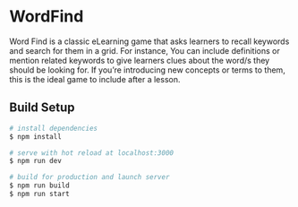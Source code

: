 # WordFind
Word Find is a classic eLearning game that asks learners to recall keywords and search for them in a grid. For instance, You can include definitions or mention related keywords to give learners clues about the word/s they should be looking for. If you’re introducing new concepts or terms to them, this is the ideal game to include after a lesson.


## Build Setup

```bash
# install dependencies
$ npm install

# serve with hot reload at localhost:3000
$ npm run dev

# build for production and launch server
$ npm run build
$ npm run start

